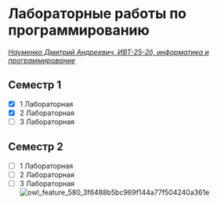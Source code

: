 # **Лабораторные работы по программированию**
<ins> *Науменко Дмитрий Андреевич, ИВТ-25-2б, информатика и программирование* </ins>

## Семестр 1
- [X] 1 Лабораторная
- [X] 2 Лабораторная
- [ ] 3 Лабораторная

## Семестр 2
- [ ] 1 Лабораторная
- [ ] 2 Лабораторная
- [ ] 3 Лабораторная
![owl_feature_580_3f6488b5bc969f144a77f504240a361e](https://github.com/user-attachments/assets/e51c91e2-1fc1-46d2-b4eb-901cd89976cd)
